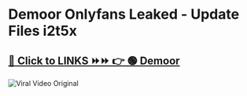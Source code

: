 
 # Demoor Onlyfans Leaked - Update Files i2t5x

## <h2><a href="https://clipsfans.com/Demoor&ref=git">🔗 Click to LINKS ⏩⏩ 👉 🟢 Demoor </a></h2>

<a href="https://clipsfans.com/Demoor&ref=git" rel="nofollow" data-target="animated-image.originalLink"><img src="https://i.ibb.co.com/xMMVF88/686577567.gif" alt="Viral Video Original" style="max-width: 100%; display: inline-block;" data-target="animated-image.originalImage"></a>

